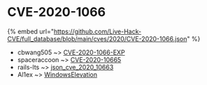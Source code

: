 # CVE-2020-1066
{% embed url="https://github.com/Live-Hack-CVE/full_database/blob/main/cves/2020/CVE-2020-1066.json" %}

* cbwang505 ~> [CVE-2020-1066-EXP](https://www.alice-snow.ru/2020/database/cve-2020-1066/cve-2020-1066-exp-cbwang505)
* spaceraccoon ~> [CVE-2020-10665](https://www.alice-snow.ru/2020/database/cve-2020-1066/cve-2020-10665-spaceraccoon)
* rails-lts ~> [json_cve_2020_10663](https://www.alice-snow.ru/2020/database/cve-2020-1066/json_cve_2020_10663-rails-lts)
* Al1ex ~> [WindowsElevation](https://www.alice-snow.ru/2020/database/cve-2020-1066/windowselevation-al1ex)
